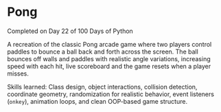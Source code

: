 # Pong
Completed on Day 22 of 100 Days of Python

A recreation of the classic Pong arcade game where two players control paddles to bounce a ball back and forth across the screen. The ball bounces off walls and paddles with realistic angle variations, increasing speed with each hit, live scoreboard and the game resets when a player misses.

Skills learned: Class design, object interactions, collision detection, coordinate geometry, randomization for realistic behavior, event listeners (`onkey`), animation loops, and clean OOP-based game structure.

